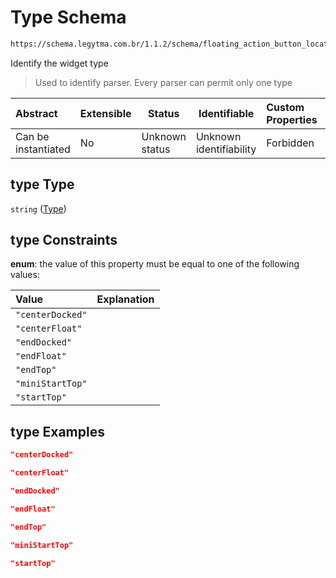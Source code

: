 # Type Schema

```txt
https://schema.legytma.com.br/1.1.2/schema/floating_action_button_location.schema.json#/properties/type
```

Identify the widget type


> Used to identify parser. Every parser can permit only one type
>

| Abstract            | Extensible | Status         | Identifiable            | Custom Properties | Additional Properties | Access Restrictions | Defined In                                                                                                                    |
| :------------------ | ---------- | -------------- | ----------------------- | :---------------- | --------------------- | ------------------- | ----------------------------------------------------------------------------------------------------------------------------- |
| Can be instantiated | No         | Unknown status | Unknown identifiability | Forbidden         | Allowed               | none                | [floating_action_button_location.schema.json\*](../schema/floating_action_button_location.schema.json) |

## type Type

`string` ([Type](floating_action_button_location-properties-type.md))

## type Constraints

**enum**: the value of this property must be equal to one of the following values:

| Value            | Explanation |
| :--------------- | ----------- |
| `"centerDocked"` |             |
| `"centerFloat"`  |             |
| `"endDocked"`    |             |
| `"endFloat"`     |             |
| `"endTop"`       |             |
| `"miniStartTop"` |             |
| `"startTop"`     |             |

## type Examples

```json
"centerDocked"
```

```json
"centerFloat"
```

```json
"endDocked"
```

```json
"endFloat"
```

```json
"endTop"
```

```json
"miniStartTop"
```

```json
"startTop"
```
